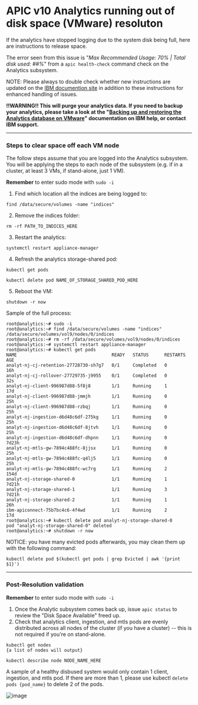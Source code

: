 # APIC v10 Analytics running out of disk space (VMware) resoluton  
If the analytics have stopped logging due to the system disk being full, here are instructions to release space.  

The error seen from this issue is "_Max Recommended Usage: 70% | Total disk used: ##%_" from a ``apic health-check`` command check on the Analytics subsystem.

NOTE: Please always to double check whether new instructions are updated on the [IBM documention site](https://www.ibm.com/docs/en/api-connect) in addition to these instructions for enhanced handling of issues.
  
**!!WARNING!! This will purge your analytics data. If you need to backup your analytics, please take a look at the "[Backing up and restoring the Analytics database on VMware](https://www.ibm.com/docs/en/api-connect/10.0.1.x?topic=later-backing-up-restoring-analytics-database-vmware)" documentation on IBM help, or contact IBM support.**  
*****  

### Steps to clear space off each VM node  

The follow steps assume that you are logged into the Analytics subsystem.
You will be applying the steps to each node of the subsystem (e.g. if in a cluster, at least 3 VMs, if stand-alone, just 1 VM).  
  
**Remember** to enter sudo mode with ``sudo -i``  
   
1. Find which location all the indices are being logged to:
```
find /data/secure/volumes -name "indices"
```  

2. Remove the indices folder:
```
rm -rf PATH_TO_INDICES_HERE
```  

3. Restart the analytics:  
```
systemctl restart appliance-manager
```  

4. Refresh the analytics storage-shared pod:
```
kubectl get pods

kubectl delete pod NAME_OF_STORAGE_SHARED_POD_HERE
```  

5. Reboot the VM:  
```
shutdown -r now
```  
Sample of the full process:  
  
```
root@analytics:~# sudo -i
root@analytics:~# find /data/secure/volumes -name "indices"
/data/secure/volumes/vol9/nodes/0/indices
root@analytics:~# rm -rf /data/secure/volumes/vol9/nodes/0/indices
root@analytics:~# systemctl restart appliance-manager
root@analytics:~# kubectl get pods
NAME                                    READY   STATUS      RESTARTS   AGE
analyt-nj-cj-retention-27728730-sh7g7   0/1     Completed   0          16h
analyt-nj-cj-rollover-27729735-j9955    0/1     Completed   0          32s
analyt-nj-client-996987d88-5f8j8        1/1     Running     1          17d
analyt-nj-client-996987d88-jmmjh        1/1     Running     0          25h
analyt-nj-client-996987d88-rzbqj        1/1     Running     0          25h
analyt-nj-ingestion-d6d48c6df-275kg     1/1     Running     0          25h
analyt-nj-ingestion-d6d48c6df-8jtvh     1/1     Running     0          25h
analyt-nj-ingestion-d6d48c6df-dhpnn     1/1     Running     0          7d23h
analyt-nj-mtls-gw-7894c488fc-8jjsx      1/1     Running     0          25h
analyt-nj-mtls-gw-7894c488fc-q4lj5      1/1     Running     0          25h
analyt-nj-mtls-gw-7894c488fc-wc7rg      1/1     Running     2          154d
analyt-nj-storage-shared-0              1/1     Running     1          7d21h
analyt-nj-storage-shared-1              1/1     Running     3          7d21h
analyt-nj-storage-shared-2              1/1     Running     1          26h
ibm-apiconnect-75b7bc4c6-4f4wd          1/1     Running     2          17d
root@analytics:~# kubectl delete pod analyt-nj-storage-shared-0
pod "analyt-nj-storage-shared-0" deleted
root@analytics:~# shutdown -r now
```

NOTICE: you have many evicted pods afterwards, you may clean them up with the following command:
```  
kubectl delete pod $(kubectl get pods | grep Evicted | awk '{print $1}')
```  

*****  
### Post-Resolution validation  
  
**Remember** to enter sudo mode with ``sudo -i``  
  
1. Once the Analytic subsystem comes back up, issue ``apic status`` to review the "Disk Space Available" freed up.  
2. Check that analytics client, ingestion, and mtls pods are evenly distributed across all nodes of the cluster (if you have a cluster) -- this is not required if you're on stand-alone.  
  ```
  kubectl get nodes
  {a list of nodes will output}
  
  kubectl describe node NODE_NAME_HERE
  ```  
A sample of a healthy disbused system would only contain 1 client, ingestion, and mtls pod. 
If there are more than 1, please use kubectl ``delete pods {pod_name}`` to delete 2 of the pods.  
  
![image](https://user-images.githubusercontent.com/66093865/191584797-e949584b-dceb-4dc8-ae8c-5536f6bf017f.png)  


  







